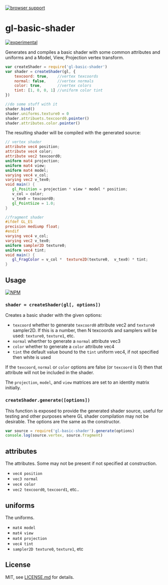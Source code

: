 [![browser support](https://ci.testling.com/mattdesl/gl-basic-shader.png)](https://ci.testling.com/mattdesl/gl-basic-shader)

# gl-basic-shader

[![experimental](http://badges.github.io/stability-badges/dist/experimental.svg)](http://github.com/badges/stability-badges)

Generates and compiles a basic shader with some common attributes and uniforms and a Model, View, Projection vertex transform.

```js
var createShader = require('gl-basic-shader')
var shader = createShader(gl, {
	texcoord: true,    //vertex texcoords
	normal: false,     //vertex normals
	color: true,       //vertex colors
	tint: [1, 0, 0, 1] //uniform color tint
})

//do some stuff with it
shader.bind()
shader.uniforms.texture0 = 0
shader.attribuets.texcoord0.pointer() 
shader.attributes.color.pointer()
```

The resulting shader will be compiled with the generated source:

```glsl
// vertex shader
attribute vec4 position;
attribute vec4 color;
attribute vec2 texcoord0;
uniform mat4 projection;
uniform mat4 view;
uniform mat4 model;
varying vec4 v_col;
varying vec2 v_tex0;
void main() {
   gl_Position = projection * view * model * position;
   v_col = color;
   v_tex0 = texcoord0;
   gl_PointSize = 1.0;
}

//fragment shader 
#ifdef GL_ES
precision mediump float;
#endif
varying vec4 v_col;
varying vec2 v_tex0;
uniform sampler2D texture0;
uniform vec4 tint;
void main() {
   gl_FragColor = v_col *  texture2D(texture0,  v_tex0) * tint;
}
```

## Usage

[![NPM](https://nodei.co/npm/gl-basic-shader.png)](https://nodei.co/npm/gl-basic-shader/)

### `shader = createShader(gl[, options])`

Creates a basic shader with the given options:

- `texcoord` whether to generate `texcoord0` attribute vec2 and `texture0` sampler2D. If this is a number, then N texcoords and samplers will be used: `texture0`, `texture1`, etc.
- `normal` wherther to generate a `normal` attribute vec3
- `color` whether to generate a `color` attribute vec4
- `tint` the default value bound to the `tint` uniform vec4, if not specified then white is used

If the `texcoord`, `normal` or `color` options are false (or `texcoord` is 0) then that attribute will not be included in the shader.

The `projection`, `model`, and `view` matrices are set to an identity matrix initially. 

### `createShader.generate([options])`

This function is exposed to provide the generated shader source, useful for testing and other purposes where GL shader compilation may not be desirable. The options are the same as the constructor.

```js
var source = require('gl-basic-shader').generate(options)
console.log(source.vertex, source.fragment)
```

## attributes

The attributes. Some may not be present if not specified at construction.

- `vec4 position`
- `vec3 normal`
- `vec4 color`
- `vec2 texcoord0`, `texcoord1`, etc..

## uniforms

The uniforms. 

- `mat4 model`
- `mat4 view`
- `mat4 projection`
- `vec4 tint`
- `sampler2D texture0`, `texture1`, etc

## License

MIT, see [LICENSE.md](http://github.com/mattdesl/gl-basic-shader/blob/master/LICENSE.md) for details.
